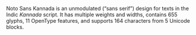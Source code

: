 Noto Sans Kannada is an unmodulated (“sans serif”) design for texts in the Indic _Kannada_ script. It has multiple weights and widths, contains 655 glyphs, 11 OpenType features, and supports 164 characters from 5 Unicode blocks.